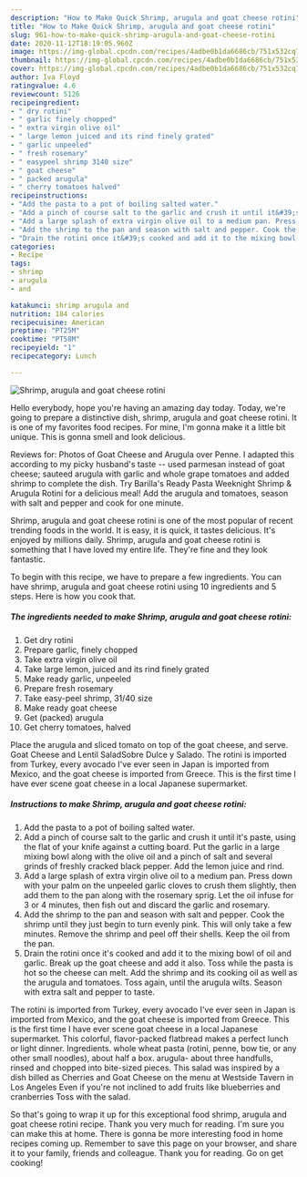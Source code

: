 ```yaml
---
description: "How to Make Quick Shrimp, arugula and goat cheese rotini"
title: "How to Make Quick Shrimp, arugula and goat cheese rotini"
slug: 961-how-to-make-quick-shrimp-arugula-and-goat-cheese-rotini
date: 2020-11-12T18:19:05.960Z
image: https://img-global.cpcdn.com/recipes/4adbe0b1da6686cb/751x532cq70/shrimp-arugula-and-goat-cheese-rotini-recipe-main-photo.jpg
thumbnail: https://img-global.cpcdn.com/recipes/4adbe0b1da6686cb/751x532cq70/shrimp-arugula-and-goat-cheese-rotini-recipe-main-photo.jpg
cover: https://img-global.cpcdn.com/recipes/4adbe0b1da6686cb/751x532cq70/shrimp-arugula-and-goat-cheese-rotini-recipe-main-photo.jpg
author: Iva Floyd
ratingvalue: 4.6
reviewcount: 5126
recipeingredient:
- " dry rotini"
- " garlic finely chopped"
- " extra virgin olive oil"
- " large lemon juiced and its rind finely grated"
- " garlic unpeeled"
- " fresh rosemary"
- " easypeel shrimp 3140 size"
- " goat cheese"
- " packed arugula"
- " cherry tomatoes halved"
recipeinstructions:
- "Add the pasta to a pot of boiling salted water."
- "Add a pinch of course salt to the garlic and crush it until it&#39;s paste, using the flat of your knife against a cutting board. Put the garlic in a large mixing bowl along with the olive oil and a pinch of salt and several grinds of freshly cracked black pepper. Add the lemon juice and rind."
- "Add a large splash of extra virgin olive oil to a medium pan. Press down with your palm on the unpeeled garlic cloves to crush them slightly, then add them to the pan along with the rosemary sprig. Let the oil infuse for 3 or 4 minutes, then fish out and discard the garlic and rosemary."
- "Add the shrimp to the pan and season with salt and pepper. Cook the shrimp until they just begin to turn evenly pink. This will only take a few minutes. Remove the shrimp and peel off their shells. Keep the oil from the pan."
- "Drain the rotini once it&#39;s cooked and add it to the mixing bowl of oil and garlic. Break up the goat cheese and add it also. Toss while the pasta is hot so the cheese can melt. Add the shrimp and its cooking oil as well as the arugula and tomatoes. Toss again, until the arugula wilts. Season with extra salt and pepper to taste."
categories:
- Recipe
tags:
- shrimp
- arugula
- and

katakunci: shrimp arugula and 
nutrition: 184 calories
recipecuisine: American
preptime: "PT25M"
cooktime: "PT58M"
recipeyield: "1"
recipecategory: Lunch

---
```



![Shrimp, arugula and goat cheese rotini](https://img-global.cpcdn.com/recipes/4adbe0b1da6686cb/751x532cq70/shrimp-arugula-and-goat-cheese-rotini-recipe-main-photo.jpg)

Hello everybody, hope you're having an amazing day today. Today, we're going to prepare a distinctive dish, shrimp, arugula and goat cheese rotini. It is one of my favorites food recipes. For mine, I'm gonna make it a little bit unique. This is gonna smell and look delicious.

Reviews for: Photos of Goat Cheese and Arugula over Penne. I adapted this according to my picky husband&#39;s taste -- used parmesan instead of goat cheese; sauteed arugula with garlic and whole grape tomatoes and added shrimp to complete the dish. Try Barilla&#39;s Ready Pasta Weeknight Shrimp &amp; Arugula Rotini for a delicious meal! Add the arugula and tomatoes, season with salt and pepper and cook for one minute.

Shrimp, arugula and goat cheese rotini is one of the most popular of recent trending foods in the world. It is easy, it is quick, it tastes delicious. It's enjoyed by millions daily. Shrimp, arugula and goat cheese rotini is something that I have loved my entire life. They're fine and they look fantastic.


To begin with this recipe, we have to prepare a few ingredients. You can have shrimp, arugula and goat cheese rotini using 10 ingredients and 5 steps. Here is how you cook that.

<!--inarticleads1-->

##### The ingredients needed to make Shrimp, arugula and goat cheese rotini:

1. Get  dry rotini
1. Prepare  garlic, finely chopped
1. Take  extra virgin olive oil
1. Take  large lemon, juiced and its rind finely grated
1. Make ready  garlic, unpeeled
1. Prepare  fresh rosemary
1. Take  easy-peel shrimp, 31/40 size
1. Make ready  goat cheese
1. Get  (packed) arugula
1. Get  cherry tomatoes, halved


Place the arugula and sliced tomato on top of the goat cheese, and serve. Goat Cheese and Lentil SaladSobre Dulce y Salado. The rotini is imported from Turkey, every avocado I&#39;ve ever seen in Japan is imported from Mexico, and the goat cheese is imported from Greece. This is the first time I have ever scene goat cheese in a local Japanese supermarket. 

<!--inarticleads2-->

##### Instructions to make Shrimp, arugula and goat cheese rotini:

1. Add the pasta to a pot of boiling salted water.
1. Add a pinch of course salt to the garlic and crush it until it&#39;s paste, using the flat of your knife against a cutting board. Put the garlic in a large mixing bowl along with the olive oil and a pinch of salt and several grinds of freshly cracked black pepper. Add the lemon juice and rind.
1. Add a large splash of extra virgin olive oil to a medium pan. Press down with your palm on the unpeeled garlic cloves to crush them slightly, then add them to the pan along with the rosemary sprig. Let the oil infuse for 3 or 4 minutes, then fish out and discard the garlic and rosemary.
1. Add the shrimp to the pan and season with salt and pepper. Cook the shrimp until they just begin to turn evenly pink. This will only take a few minutes. Remove the shrimp and peel off their shells. Keep the oil from the pan.
1. Drain the rotini once it&#39;s cooked and add it to the mixing bowl of oil and garlic. Break up the goat cheese and add it also. Toss while the pasta is hot so the cheese can melt. Add the shrimp and its cooking oil as well as the arugula and tomatoes. Toss again, until the arugula wilts. Season with extra salt and pepper to taste.


The rotini is imported from Turkey, every avocado I&#39;ve ever seen in Japan is imported from Mexico, and the goat cheese is imported from Greece. This is the first time I have ever scene goat cheese in a local Japanese supermarket. This colorful, flavor-packed flatbread makes a perfect lunch or light dinner. Ingredients. whole wheat pasta (rotini, penne, bow tie, or any other small noodles), about half a box. arugula- about three handfulls, rinsed and chopped into bite-sized pieces. This salad was inspired by a dish billed as Cherries and Goat Cheese on the menu at Westside Tavern in Los Angeles Even if you&#39;re not inclined to add fruits like blueberries and cranberries Toss with the salad. 

So that's going to wrap it up for this exceptional food shrimp, arugula and goat cheese rotini recipe. Thank you very much for reading. I'm sure you can make this at home. There is gonna be more interesting food in home recipes coming up. Remember to save this page on your browser, and share it to your family, friends and colleague. Thank you for reading. Go on get cooking!

